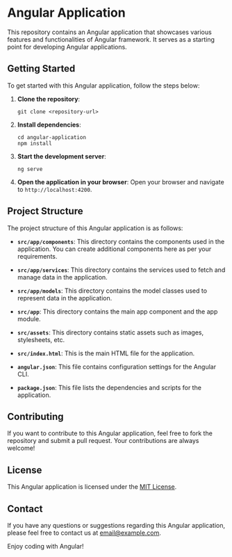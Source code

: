 # Angular Application

 

This repository contains an Angular application that showcases various features and functionalities of Angular framework. It serves as a starting point for developing Angular applications.

 

## Getting Started

 

To get started with this Angular application, follow the steps below:

 

1. **Clone the repository**: 
   ```
   git clone <repository-url>
   ```

 

2. **Install dependencies**: 
   ```
   cd angular-application
   npm install
   ```

 

3. **Start the development server**: 
   ```
   ng serve
   ```

 

4. **Open the application in your browser**: 
   Open your browser and navigate to `http://localhost:4200`.

 

## Project Structure

 

The project structure of this Angular application is as follows:

 

- **`src/app/components`**: This directory contains the components used in the application. You can create additional components here as per your requirements.

 

- **`src/app/services`**: This directory contains the services used to fetch and manage data in the application.

 

- **`src/app/models`**: This directory contains the model classes used to represent data in the application.

 

- **`src/app`**: This directory contains the main app component and the app module.

 

- **`src/assets`**: This directory contains static assets such as images, stylesheets, etc.

 

- **`src/index.html`**: This is the main HTML file for the application.

 

- **`angular.json`**: This file contains configuration settings for the Angular CLI.

 

- **`package.json`**: This file lists the dependencies and scripts for the application.

 

## Contributing

 

If you want to contribute to this Angular application, feel free to fork the repository and submit a pull request. Your contributions are always welcome!

 

## License

 

This Angular application is licensed under the [MIT License](LICENSE).

 

## Contact

 

If you have any questions or suggestions regarding this Angular application, please feel free to contact us at [email@example.com](mailto:email@example.com).

 

Enjoy coding with Angular!
